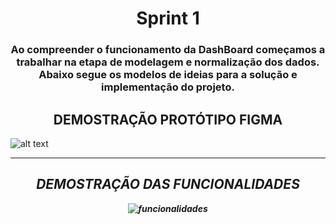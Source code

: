   <h1 align="center">  Sprint 1 </h1>

   <h3 align="center"> Ao compreender o funcionamento da DashBoard começamos a trabalhar na etapa de modelagem e normalização dos dados.
    Abaixo segue os modelos de ideias para a solução e implementação do projeto. 
   </h3>

   <h2 align = "center"> DEMOSTRAÇÃO PROTÓTIPO FIGMA </h2>

   ![alt text](https://i.imgur.com/Sq6goG9.gif)

   <p align "center">

   <p align "center">

   <hr>

   <h5 align = "center">
    <div>


   <p align ="center">

  
   <h2 align = "center"> DEMOSTRAÇÃO DAS FUNCIONALIDADES </h2>

   ![funcionalidades](https://user-images.githubusercontent.com/73767256/112738788-f53e9700-8f44-11eb-88e2-5b706c95904f.gif)
  

